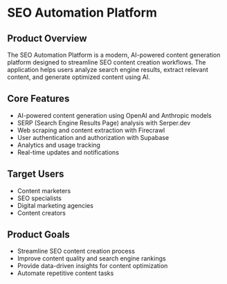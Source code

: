 # SEO Automation Platform

## Product Overview
The SEO Automation Platform is a modern, AI-powered content generation platform designed to streamline SEO content creation workflows. The application helps users analyze search engine results, extract relevant content, and generate optimized content using AI.

## Core Features
- AI-powered content generation using OpenAI and Anthropic models
- SERP (Search Engine Results Page) analysis with Serper.dev
- Web scraping and content extraction with Firecrawl
- User authentication and authorization with Supabase
- Analytics and usage tracking
- Real-time updates and notifications

## Target Users
- Content marketers
- SEO specialists
- Digital marketing agencies
- Content creators

## Product Goals
- Streamline SEO content creation process
- Improve content quality and search engine rankings
- Provide data-driven insights for content optimization
- Automate repetitive content tasks